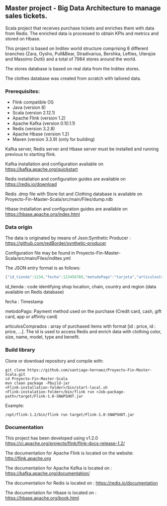 ## Master project - Big Data Architecture to manage sales tickets.

Scala project that receives purchase tickets and enriches them with data from Redis. The enriched data is processed to obtain KPIs and metrics and stored on Hbase.

This project is based on Inditex world structure comprising 8 different branches (Zara, Oysho, Pull&Bear, Stradivarius, Bershka, Lefties, Uterqüe and Massimo Dutti) and a total of 7984 stores around the world.

The stores database is based on real data from the Inditex stores.

The clothes database was created from scratch with tailored data.

### Prerequisites:

* Flink compatible OS
* Java (version 8)
* Scala (version 2.12.1)
* Apache Flink (version 1.2)
* Apache Kafka (version 0.10.1.1)
* Redis (version 3.2.8)
* Apache Hbase (version 1.2)
* Maven (version 3.3.9) (only for building)

Kafka server, Redis server and Hbase server must be installed and running previous to starting flink.

Kafka installation and configuration available on https://kafka.apache.org/quickstart

Redis installation and configuration guides are available on https://redis.io/download

Redis .dmp file with Store list and Clothing database is available on Proyecto-Fin-Master-Scala/src/main/Files/dump.rdb

Hbase installation and configuration guides are available on https://hbase.apache.org/index.html

### Data origin

The data is originated by means of Json:Synthetic Producer : https://github.com/redBorder/synthetic-producer

Configuration file may be found in Proyecto-Fin-Master-Scala/src/main/Files/inditex.yml

The JSON entry format is as follows:
 ```scala
 {"id_tienda":1234,"fecha":123456789,"metodoPago":"tarjeta","articulosComprados":[12345:12.95,12346:128.45]}
 ```
id_tienda : code identifying shop location, chain, country and region (data available on Redis database)

fecha : Timestamp

metodoPago: Payment method used on the purchase (Credit card, cash, gift card, app or affinity card)

articulosComprados : array of purchased items with format [id : price, id : price, ...]. The id is used to access Redis and enrich data with clothing color, size, name, model, type and benefit.

### Build library

Clone or download repository and compile with:
```shell
git clone https://github.com/santiago-hernaez/Proyecto-Fin-Master-Scala.git
cd Proyecto-Fin-Master-Scala
mvn clean package -Pbuild-jar
<Flink-installation-folder>/bin/start-local.sh
<Flink-instalation-folder>/bin/flink run <Job-package-path>/target/Flink-1.0-SNAPSHOT.jar
```
Example:
```shell
/opt/flink-1.2/bin/flink run target/Flink-1.0-SNAPSHOT.jar
```
### Documentation

This project has been developed using v1.2.0 https://ci.apache.org/projects/flink/flink-docs-release-1.2/

The documentation for Apache Flink is located on the website: http://flink.apache.org

The documentation for Apache Kafka is located on : https://kafka.apache.org/documentation/

The documentation for Redis is located on : https://redis.io/documentation

The documentation for Hbase is located on : https://hbase.apache.org/book.html

